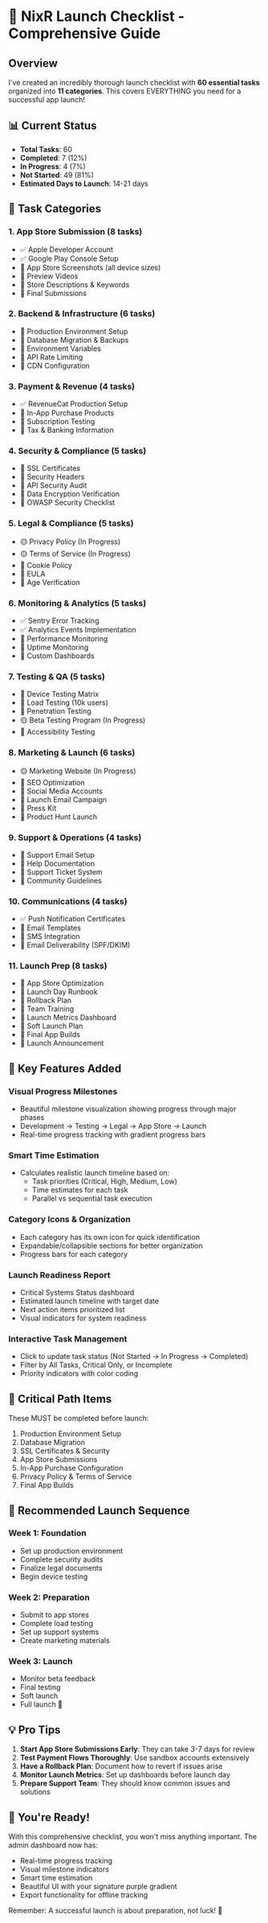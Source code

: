 # 🚀 NixR Launch Checklist - Comprehensive Guide

## Overview
I've created an incredibly thorough launch checklist with **60 essential tasks** organized into **11 categories**. This covers EVERYTHING you need for a successful app launch!

## 📊 Current Status
- **Total Tasks**: 60
- **Completed**: 7 (12%)
- **In Progress**: 4 (7%)
- **Not Started**: 49 (81%)
- **Estimated Days to Launch**: 14-21 days

## 🎯 Task Categories

### 1. **App Store Submission** (8 tasks)
- ✅ Apple Developer Account
- ✅ Google Play Console Setup
- 🔴 App Store Screenshots (all device sizes)
- 🔴 Preview Videos
- 🔴 Store Descriptions & Keywords
- 🔴 Final Submissions

### 2. **Backend & Infrastructure** (6 tasks)
- 🔴 Production Environment Setup
- 🔴 Database Migration & Backups
- 🔴 Environment Variables
- 🔴 API Rate Limiting
- 🔴 CDN Configuration

### 3. **Payment & Revenue** (4 tasks)
- ✅ RevenueCat Production Setup
- 🔴 In-App Purchase Products
- 🔴 Subscription Testing
- 🔴 Tax & Banking Information

### 4. **Security & Compliance** (5 tasks)
- 🔴 SSL Certificates
- 🔴 Security Headers
- 🔴 API Security Audit
- 🔴 Data Encryption Verification
- 🔴 OWASP Security Checklist

### 5. **Legal & Compliance** (5 tasks)
- 🟡 Privacy Policy (In Progress)
- 🟡 Terms of Service (In Progress)
- 🔴 Cookie Policy
- 🔴 EULA
- 🔴 Age Verification

### 6. **Monitoring & Analytics** (5 tasks)
- ✅ Sentry Error Tracking
- ✅ Analytics Events Implementation
- 🔴 Performance Monitoring
- 🔴 Uptime Monitoring
- 🔴 Custom Dashboards

### 7. **Testing & QA** (5 tasks)
- 🔴 Device Testing Matrix
- 🔴 Load Testing (10k users)
- 🔴 Penetration Testing
- 🟡 Beta Testing Program (In Progress)
- 🔴 Accessibility Testing

### 8. **Marketing & Launch** (6 tasks)
- 🟡 Marketing Website (In Progress)
- 🔴 SEO Optimization
- 🔴 Social Media Accounts
- 🔴 Launch Email Campaign
- 🔴 Press Kit
- 🔴 Product Hunt Launch

### 9. **Support & Operations** (4 tasks)
- 🔴 Support Email Setup
- 🔴 Help Documentation
- 🔴 Support Ticket System
- 🔴 Community Guidelines

### 10. **Communications** (4 tasks)
- ✅ Push Notification Certificates
- 🔴 Email Templates
- 🔴 SMS Integration
- 🔴 Email Deliverability (SPF/DKIM)

### 11. **Launch Prep** (8 tasks)
- 🔴 App Store Optimization
- 🔴 Launch Day Runbook
- 🔴 Rollback Plan
- 🔴 Team Training
- 🔴 Launch Metrics Dashboard
- 🔴 Soft Launch Plan
- 🔴 Final App Builds
- 🔴 Launch Announcement

## 🌟 Key Features Added

### Visual Progress Milestones
- Beautiful milestone visualization showing progress through major phases
- Development → Testing → Legal → App Store → Launch
- Real-time progress tracking with gradient progress bars

### Smart Time Estimation
- Calculates realistic launch timeline based on:
  - Task priorities (Critical, High, Medium, Low)
  - Time estimates for each task
  - Parallel vs sequential task execution

### Category Icons & Organization
- Each category has its own icon for quick identification
- Expandable/collapsible sections for better organization
- Progress bars for each category

### Launch Readiness Report
- Critical Systems Status dashboard
- Estimated launch timeline with target date
- Next action items prioritized list
- Visual indicators for system readiness

### Interactive Task Management
- Click to update task status (Not Started → In Progress → Completed)
- Filter by All Tasks, Critical Only, or Incomplete
- Priority indicators with color coding

## 🚨 Critical Path Items

These MUST be completed before launch:
1. Production Environment Setup
2. Database Migration
3. SSL Certificates & Security
4. App Store Submissions
5. In-App Purchase Configuration
6. Privacy Policy & Terms of Service
7. Final App Builds

## 📅 Recommended Launch Sequence

### Week 1: Foundation
- Set up production environment
- Complete security audits
- Finalize legal documents
- Begin device testing

### Week 2: Preparation
- Submit to app stores
- Complete load testing
- Set up support systems
- Create marketing materials

### Week 3: Launch
- Monitor beta feedback
- Final testing
- Soft launch
- Full launch 🚀

## 💡 Pro Tips

1. **Start App Store Submissions Early**: They can take 3-7 days for review
2. **Test Payment Flows Thoroughly**: Use sandbox accounts extensively
3. **Have a Rollback Plan**: Document how to revert if issues arise
4. **Monitor Launch Metrics**: Set up dashboards before launch day
5. **Prepare Support Team**: They should know common issues and solutions

## 🎉 You're Ready!

With this comprehensive checklist, you won't miss anything important. The admin dashboard now has:
- Real-time progress tracking
- Visual milestone indicators
- Smart time estimation
- Beautiful UI with your signature purple gradient
- Export functionality for offline tracking

Remember: A successful launch is about preparation, not luck! 🚀 